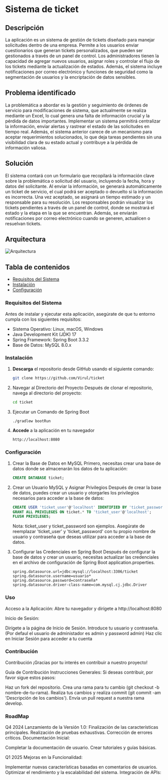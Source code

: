 # Sistema de ticket

## Descripción
La aplicación es un sistema de gestión de tickets diseñado para manejar solicitudes dentro de una empresa. Permite a los usuarios enviar cuestionarios que generan tickets personalizados, que pueden ser gestionados a través de un panel de control. Los administradores tienen la capacidad de agregar nuevos usuarios, asignar roles y controlar el flujo de los tickets mediante la actualización de estados. Además, el sistema incluye notificaciones por correo electrónico y funciones de seguridad como la segmentación de usuarios y la encriptación de datos sensibles.

## Problema identificado
La problemática a abordar es la gestión y seguimiento de órdenes de servicio para modificaciones de sistema, que actualmente se realiza mediante un Excel, lo cual genera una falta de información crucial y la pérdida de datos importantes. Implementar un sistema permitirá centralizar la información, enviar alertas y rastrear el estado de las solicitudes en tiempo real. Además, el sistema anterior carece de un mecanismo para aceptar requerimientos solucionados, lo que deja tareas pendientes sin una visibilidad clara de su estado actual y contribuye a la pérdida de información valiosa.

## Solución
El sistema contará con un formulario que recopilará la información clave sobre la problemática o solicitud del usuario, incluyendo la fecha, hora y datos del solicitante. Al enviar la información, se generará automáticamente un ticket de servicio, el cual podrá ser aceptado o devuelto si la información es incorrecta. Una vez aceptado, se asignará un tiempo estimado y un responsable para su resolución. Los responsables podrán visualizar los tickets pendientes a través de un panel de control, donde se mostrará el estado y la etapa en la que se encuentran. Además, se enviarán notificaciones por correo electrónico cuando se generen, actualicen o resuelvan tickets.

## Arquitectura
![Arquitectura](https://github.com/user-attachments/assets/18189250-6ee0-427c-8601-01ac5519b65c)

## Tabla de contenidos
- [Requisitos del Sistema](https://github.com/Virul/ticket/blob/main/README.md#requisitos-del-sistema)
- [Instalación](https://github.com/Virul/ticket?tab=readme-ov-file#instalaci%C3%B3n)
- [Configuración](https://github.com/Virul/ticket?tab=readme-ov-file#configuraci%C3%B3n)


### Requisitos del Sistema
Antes de instalar y ejecutar esta aplicación, asegúrate de que tu entorno cumpla con los siguientes requisitos:

- Sistema Operativo: Linux, macOS, Windows
- Java Development Kit (JDK) 17
- Spring Framework: Spring Boot 3.3.2
- Base de Datos: MySQL 8.0.x


### Instalación
1. **Descarga** el repositorio desde GitHub usando el siguiente comando:
   ```bash
   git clone https://github.com/Virul/ticket
   ```
2. Navegar al Directorio del Proyecto
   Después de clonar el repositorio, navega al directorio del proyecto:
   ```bash
   cd ticket
   ```
3. Ejecutar un Comando de Spring Boot
   ```bash
   ./gradlew bootRun
   ```
4. **Accede** a la aplicación en tu navegador
   ```
   http://localhost:8080
   ```

### Configuración

1. Crear la Base de Datos en MySQL
Primero, necesitas crear una base de datos donde se almacenarán los datos de tu aplicación:
   ```sql
   CREATE DATABASE ticket;
   ```
2. Crear un Usuario MySQL y Asignar Privilegios
Después de crear la base de datos, puedes crear un usuario y otorgarles los privilegios necesarios para acceder a la base de datos:
   ``` sql
   CREATE USER 'ticket_user'@'localhost' IDENTIFIED BY 'ticket_password';
   GRANT ALL PRIVILEGES ON ticket.* TO 'ticket_user'@'localhost';
   FLUSH PRIVILEGES;
   ```
   Nota: ticket_user y ticket_password son ejemplos. Asegúrate de reemplazar 'ticket_user' y 'ticket_password' con tu propio nombre de usuario y contraseña que deseas utilizar para acceder a la base de datos.

3. Configurar las Credenciales en Spring Boot
Después de configurar la base de datos y crear un usuario, necesitas actualizar las credenciales en el archivo de configuración de Spring Boot application.properties.
   ```
   spring.datasource.url=jdbc:mysql://localhost:3306/ticket
   spring.datasource.username=usuario*
   spring.datasource.password=contraseña*
   spring.datasource.driver-class-name=com.mysql.cj.jdbc.Driver
   ```

### Uso
Acceso a la Aplicación:
Abre tu navegador y dirígete a http://localhost:8080

Inicio de Sesión:

Dirígete a la página de Inicio de Sesión.
Introduce tu usuario y contraseña. (Por defaul el usuario de administador es admin y password admin)
Haz clic en Iniciar Sesión para acceder a tu cuenta



### Contribución
Contribución
¡Gracias por tu interés en contribuir a nuestro proyecto!

Guía de Contribución
Instrucciones Generales: Si deseas contribuir, por favor sigue estos pasos:

Haz un fork del repositorio.
Crea una rama para tu cambio (git checkout -b nombre-de-tu-rama).
Realiza tus cambios y realiza commit (git commit -am 'Descripción de los cambios').
Envía un pull request a nuestra rama develop.


### RoadMap
Q4 2024
Lanzamiento de la Versión 1.0:
Finalización de las características principales.
Realización de pruebas exhaustivas.
Corrección de errores críticos.
Documentación Inicial:

Completar la documentación de usuario.
Crear tutoriales y guías básicas.

Q1 2025
Mejoras en la Funcionalidad:

Implementar nuevas características basadas en comentarios de usuarios.
Optimizar el rendimiento y la escalabilidad del sistema.
Integración de APIs:


   


